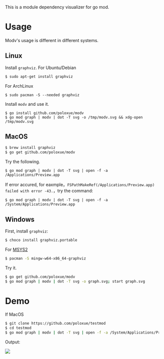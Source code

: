 This is a module dependency visualizer for go mod.

# Usage

Modv's usage is different in different systems.

## Linux

Install `graphviz`. For Ubuntu/Debian
```bash
$ sudo apt-get install graphviz
```

For ArchLinux

```
$ sudo pacman -S --needed graphviz
```

Install `modv` and use it.

```
$ go install github.com/poloxue/modv
$ go mod graph | modv | dot -T svg -o /tmp/modv.svg && xdg-open /tmp/modv.svg
```


## MacOS

```bash
$ brew install graphviz
$ go get github.com/poloxue/modv
```

Try the following.

```
$ go mod graph | modv | dot -T svg | open -f -a /Applications/Preview.app
```

If error accured, for eaxmple，`FSPathMakeRef(/Applications/Preview.app) failed with error -43.`，try the command:

```
$ go mod graph | modv | dot -T svg | open -f -a /System/Applications/Preview.app
```

## Windows

First, install `graphviz`:

```bash
$ choco install graphviz.portable
```
For [MSYS2](https://www.msys2.org/)

```bash
$ pacman -S mingw-w64-x86_64-graphviz
```

Try it.

```bash
$ go get github.com/poloxue/modv
$ go mod graph | modv | dot -T svg -o graph.svg; start graph.svg
```

# Demo

If MacOS

```bash
$ git clone https://github.com/poloxue/testmod
$ cd testmod
$ go mod graph | modv | dot -T svg | open -f -a /System/Applications/Preview.app
```

Output:

![](http://blogimg.poloxue.com/0014-go-mod-graph-visible-04.png)
